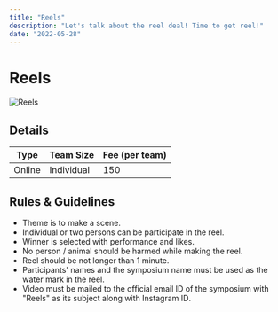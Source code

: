 ```yaml
---
title: "Reels"
description: "‌Let's talk about the reel deal! Time to get reel!"
date: "2022-05-28"
---
```


# Reels

<img src="/posters/35.png" alt="Reels" class="w-full lg:w-96 mx-auto object-cover" />

## Details

| Type   | Team Size  | Fee (per team) |
| ------ | ---------- | -------------- |
| Online | Individual | 150            |

## Rules & Guidelines

-   Theme is to make a scene.
-   Individual or two persons can be participate in the reel.
-   Winner is selected with performance and likes.
-   No person / animal should be harmed while making the reel.
-   Reel should be not longer than 1 minute.
-   Participants' names and the symposium name must be used as the water mark in the reel.
-   Video must be mailed to the official email ID of the symposium with "Reels" as its subject along with Instagram ID￲.
